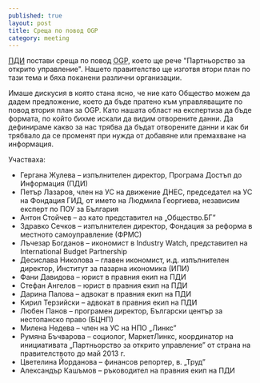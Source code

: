```yaml
---
published: true
layout: post
title: Среща по повод OGP
category: meeting
---
```


[ПДИ](http://www.aip-bg.org/ "Среща по повод OGP") постави среща по повод <abbr title="Open Government Partnership">OGP</abbr>, което ще рече "Партньорство за открито управление". Нашето правителство ще изготвя втори план по тази тема и бяха поканени различни организации. 

Имаше дискусия в която стана ясно, че ние като Общество можем да дадем предложение, което да бъде пратено към управляващите по повод втория план за OGP. Като нашата област на експертиза да бъде формата, по който бихме искали да видим отворените данни. Да дефинираме какво за нас трябва да бъдат отворените данни и как би трябвало да се променят при нужда от добавяне или премахване на информация.

Участваха:

- Гергана Жулева – изпълнителен директор, Програма Достъп до Информация (ПДИ)
- Петър Лазаров, член на УС на движение ДНЕС, председател на УС на Фондация ГИД, от името на Людмила Георгиева, независим експерт по ПОУ за България
- Антон Стойчев – аз като представител на „Общество.БГ”
- Здравко Сечков – изпълнителен директор, Фондация за реформа в местното самоуправление (ФРМС)
- Лъчезар Богданов – икономист в Industry Watch, представител на International Budget Partnership
- Десислава Николова – главен икономист, и.д. изпълнителен директор, Институт за пазарна икономика (ИПИ)
- Фани Давидова – юрист в правния екип на ПДИ
- Стефан Ангелов – юрист в правния екип на ПДИ
- Дарина Палова – адвокат в правния екип на ПДИ
- Кирил Терзийски – адвокат в правния екип на ПДИ
- Любен Панов – програмен директор, Български център за нестопанско право (БЦНП)
- Милена Недева – член на УС на НПО „Линкс”
- Румяна Бъчварова – социолог, МаркетЛинкс, координатор на инициативата „Партньорство за открито управление” от страна на правителството до май 2013 г.
- Цветелина Йорданова – финансов репортер, в. „Труд” 
- Александър Кашъмов – ръководител на правния екип на ПДИ
